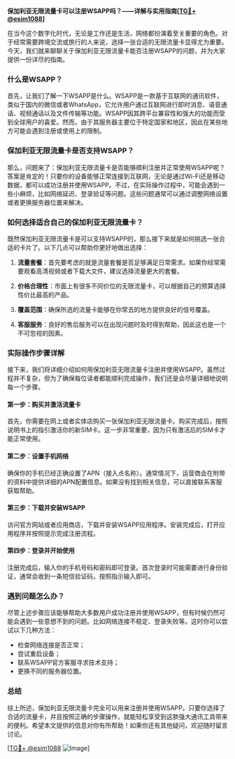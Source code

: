 **保加利亚无限流量卡可以注册WSAPP吗？——详解与实用指南[[TG💪+ @esim1088](https://t.me/s/esim1088)]**

在当今这个数字化时代，无论是工作还是生活，网络都扮演着至关重要的角色。对于经常需要跨境交流或旅行的人来说，选择一张合适的无限流量卡显得尤为重要。今天，我们就来聊聊关于保加利亚无限流量卡能否注册WSAPP的问题，并为大家提供一份详尽的指南。

### 什么是WSAPP？

首先，让我们了解一下WSAPP是什么。WSAPP是一款基于互联网的通讯软件，类似于国内的微信或者WhatsApp，它允许用户通过互联网进行即时消息、语音通话、视频通话以及文件传输等功能。WSAPP因其跨平台兼容性和强大的功能而受到全球用户的喜爱。然而，由于其服务器主要位于特定国家和地区，因此在某些地方可能会遇到注册或使用上的限制。

### 保加利亚无限流量卡是否支持WSAPP？

那么，问题来了：保加利亚无限流量卡是否能够顺利注册并正常使用WSAPP呢？答案是肯定的！只要你的设备能够正常连接到互联网，无论是通过Wi-Fi还是移动数据，都可以成功注册并使用WSAPP。不过，在实际操作过程中，可能会遇到一些小麻烦，比如网络延迟、登录验证等问题。这些问题通常可以通过调整网络设置或者更换服务器位置来解决。

### 如何选择适合自己的保加利亚无限流量卡？

既然保加利亚无限流量卡是可以支持WSAPP的，那么接下来就是如何挑选一张合适的卡片了。以下几点可以帮助你更好地做出选择：

1. **流量套餐**：首先要考虑的就是流量套餐是否足够满足日常需求。如果你经常需要观看高清视频或者下载大文件，建议选择流量更大的套餐。
   
2. **价格合理性**：市面上有很多不同价位的无限流量卡，可以根据自己的预算选择性价比最高的产品。
   
3. **覆盖范围**：确保所选的流量卡能够在你常去的地方提供良好的信号覆盖。
   
4. **客服服务**：良好的售后服务可以在出现问题时及时得到帮助，因此这也是一个不可忽视的因素。

### 实际操作步骤详解

接下来，我们将详细介绍如何用保加利亚无限流量卡注册并使用WSAPP。虽然过程并不复杂，但为了确保每位读者都能顺利完成操作，我们还是会尽量详细地说明每一个步骤。

#### 第一步：购买并激活流量卡

首先，你需要在网上或者实体店购买一张保加利亚无限流量卡。购买完成后，按照说明书上的指引激活你的新SIM卡。这一步非常重要，因为只有激活后的SIM卡才能正常使用。

#### 第二步：设置手机网络

确保你的手机已经正确设置了APN（接入点名称）。通常情况下，运营商会在附带的资料中提供详细的APN配置信息。如果没有找到相关信息，可以直接联系客服获取帮助。

#### 第三步：下载并安装WSAPP

访问官方网站或者应用商店，下载并安装WSAPP应用程序。安装完成后，打开应用程序并按照提示完成注册流程。

#### 第四步：登录并开始使用

注册完成后，输入你的手机号码和密码即可登录。首次登录时可能需要进行身份验证，通常会收到一条短信验证码，按照指示输入即可。

### 遇到问题怎么办？

尽管上述步骤应该能够帮助大多数用户成功注册并使用WSAPP，但有时候仍然可能会遇到一些意想不到的问题。比如网络连接不稳定、登录失败等。这时你可以尝试以下几种方法：

- 检查网络连接是否正常；
- 尝试重启设备；
- 联系WSAPP官方客服寻求技术支持；
- 更换不同的服务器位置。

### 总结

综上所述，保加利亚无限流量卡完全可以用来注册并使用WSAPP。只要你选择了合适的流量卡，并且按照正确的步骤操作，就能轻松享受到这款强大通讯工具带来的便利。希望本文提供的信息对你有所帮助！如果你还有其他疑问，欢迎随时留言讨论。

[[TG💪+ @esim1088](https://t.me/s/esim1088) ![Image](https://i.postimg.cc/4NQfJmqS/Snipaste-2025-05-13-00-14-12.png)]